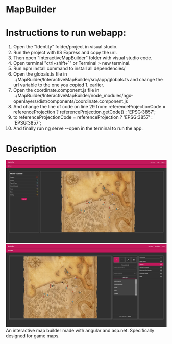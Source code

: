 # MapBuilder
# Instructions to run webapp:
1. Open the "Identity" folder/project in visual studio.
2. Run the project with IIS Express and copy the url.
3. Then open "InteractiveMapBuilder" folder with visual studio code.
4. Open terminal "ctrl+shift+`" or Terminal > new terminal.
5. Run npm install command to install all dependencies/ 
6. Open the globals.ts file in ../MapBuilder/InteractiveMapBuilder/src/app/globals.ts and change the url variable to the one you copied 1. earlier.
7. Open the coordinate.component.js file in ../MapBuilder/InteractiveMapBuilder/node_modules/ngx-openlayers/dist/components/coordinate.component.js
8. And change the line of code on line 29 from: referenceProjectionCode = referenceProjection ? referenceProjection.getCode() : 'EPSG:3857';
9. to referenceProjectionCode = referenceProjection ? 'EPSG:3857' : 'EPSG:3857';
10. And finally run ng serve --open in the terminal to run the app.

# Description
![Screenshot of the mapviewer](https://github.com/sjimbonator/MapBuilder/blob/master/screenshots/Screenshot1.PNG)
![Screenshot of the mapviewer](https://github.com/sjimbonator/MapBuilder/blob/master/screenshots/screenshot2.PNG)
An interactive map builder made with angular and asp.net. Specifically designed for game maps.

